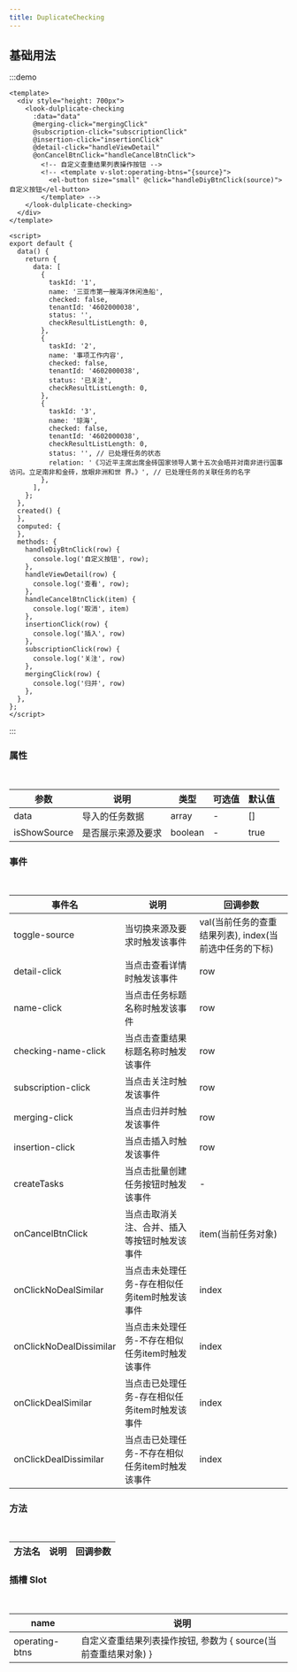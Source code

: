 ```yaml
---
title: DuplicateChecking
---
```


## 基础用法

:::demo

```vue
<template>
  <div style="height: 700px">
    <look-dulplicate-checking
      :data="data"
      @merging-click="mergingClick"
      @subscription-click="subscriptionClick"
      @insertion-click="insertionClick"
      @detail-click="handleViewDetail"
      @onCancelBtnClick="handleCancelBtnClick">
        <!-- 自定义查重结果列表操作按钮 -->
        <!-- <template v-slot:operating-btns="{source}">
          <el-button size="small" @click="handleDiyBtnClick(source)">自定义按钮</el-button>
        </template> -->
    </look-dulplicate-checking>
  </div>
</template>

<script>
export default {
  data() {
    return {
      data: [
        {
          taskId: '1',
          name: '三亚市第一艘海洋休闲渔船',
          checked: false,
          tenantId: '4602000038',
          status: '',
          checkResultListLength: 0,
        },
        {
          taskId: '2',
          name: '事项工作内容',
          checked: false,
          tenantId: '4602000038',
          status: '已关注',
          checkResultListLength: 0,
        },
        {
          taskId: '3',
          name: '琼海',
          checked: false,
          tenantId: '4602000038',
          checkResultListLength: 0,
          status: '', // 已处理任务的状态
          relation: '《习近平主席出席金砖国家领导人第十五次会晤并对南非进行国事访问。立足南非和金砖，放眼非洲和世 界。》', // 已处理任务的关联任务的名字
        },
      ],
    };
  },
  created() {
  },
  computed: {
  },
  methods: {
    handleDiyBtnClick(row) {
      console.log('自定义按钮', row);
    },
    handleViewDetail(row) {
      console.log('查看', row);
    },
    handleCancelBtnClick(item) {
      console.log('取消', item)
    },
    insertionClick(row) {
      console.log('插入', row)
    },
    subscriptionClick(row) {
      console.log('关注', row)
    },
    mergingClick(row) {
      console.log('归并', row)
    },
  },
};
</script>

```
:::


### 属性
<br/>

| 参数                  | 说明                          | 类型    | 可选值 | 默认值 |
| --------------------- | ----------------------------- | ------- | ------ | ------ |
| data                   | 导入的任务数据             | array   | -      | [] |
| isShowSource           | 是否展示来源及要求          | boolean | -      | true   |

### 事件
<br/>

| 事件名             | 说明                         | 回调参数   |
| ------------------ | ---------------------------- | ---------- |
| toggle-source      | 当切换来源及要求时触发该事件 | val(当前任务的查重结果列表), index(当前选中任务的下标) |
| detail-click       | 当点击查看详情时触发该事件   | row        |
| name-click       | 当点击任务标题名称时触发该事件   | row        |
| checking-name-click  | 当点击查重结果标题名称时触发该事件   | row        |
| subscription-click | 当点击关注时触发该事件       | row        |
| merging-click      | 当点击归并时触发该事件       | row        |
| insertion-click    | 当点击插入时触发该事件       | row        |
| createTasks | 当点击批量创建任务按钮时触发该事件 | - |
| onCancelBtnClick | 当点击取消关注、合并、插入等按钮时触发该事件 | item(当前任务对象) |
| onClickNoDealSimilar | 当点击未处理任务-存在相似任务item时触发该事件 | index |
| onClickNoDealDissimilar | 当点击未处理任务-不存在相似任务item时触发该事件 | index |
| onClickDealSimilar | 当点击已处理任务-存在相似任务item时触发该事件 | index |
| onClickDealDissimilar | 当点击已处理任务-不存在相似任务item时触发该事件 | index |

### 方法
<br/>

| 方法名 | 说明 | 回调参数 |
| ------ | ---- | -------- |

### 插槽 Slot
<br/>

| name | 说明 |
| ------ | ---- |
| operating-btns | 自定义查重结果列表操作按钮, 参数为 { source(当前查重结果对象) } |
